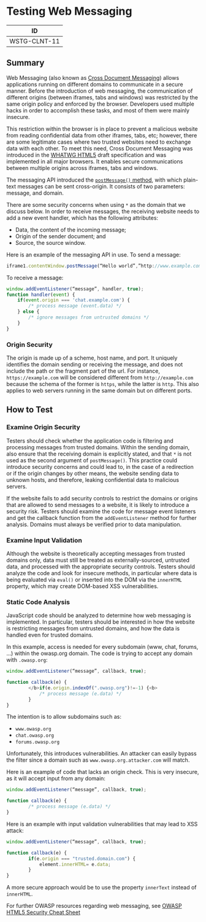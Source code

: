 # Testing Web Messaging

|ID          |
|------------|
|WSTG-CLNT-11|

## Summary

Web Messaging (also known as [Cross Document Messaging](https://html.spec.whatwg.org/multipage/web-messaging.html#web-messaging)) allows applications running on different domains to communicate in a secure manner. Before the introduction of web messaging, the communication of different origins (between iframes, tabs and windows) was restricted by the same origin policy and enforced by the browser. Developers used multiple hacks in order to accomplish these tasks, and most of them were mainly insecure.

This restriction within the browser is in place to prevent a malicious website from reading confidential data from other iframes, tabs, etc; however, there are some legitimate cases where two trusted websites need to exchange data with each other. To meet this need, Cross Document Messaging was introduced in the [WHATWG HTML5](https://html.spec.whatwg.org/multipage/) draft specification and was implemented in all major browsers. It enables secure communications between multiple origins across iframes, tabs and windows.

The messaging API introduced the [`postMessage()` method](https://developer.mozilla.org/en-US/docs/Web/API/Window/postMessage), with which plain-text messages can be sent cross-origin. It consists of two parameters: message, and domain.

There are some security concerns when using `*` as the domain that we discuss below. In order to receive messages, the receiving website needs to add a new event handler, which has the following attributes:

- Data, the content of the incoming message;
- Origin of the sender document; and
- Source, the source window.

Here is an example of the messaging API in use. To send a message:

```js
iframe1.contentWindow.postMessage(“Hello world”,”http://www.example.com”);
```

To receive a message:

```js
window.addEventListener(“message”, handler, true);
function handler(event) {
    if(event.origin === 'chat.example.com') {
        /* process message (event.data) */
    } else {
        /* ignore messages from untrusted domains */
    }
}
```

### Origin Security

The origin is made up of a scheme, host name, and port. It uniquely identifies the domain sending or receiving the message, and does not include the path or the fragment part of the url. For instance, `https://example.com` will be considered different from `http://example.com` because the schema of the former is `https`, while the latter is `http`. This also applies to web servers running in the same domain but on different ports.

## How to Test

### Examine Origin Security

Testers should check whether the application code is filtering and processing messages from trusted domains. Within the sending domain, also ensure that the receiving domain is explicitly stated, and that `*` is not used as the second argument of `postMessage()`. This practice could introduce security concerns and could lead to, in the case of a redirection or if the origin changes by other means, the website sending data to unknown hosts, and therefore, leaking confidential data to malicious servers.

If the website fails to add security controls to restrict the domains or origins that are allowed to send messages to a website, it is likely to introduce a security risk. Testers should examine the code for message event listeners and get the callback function from the `addEventListener` method for further analysis. Domains must always be verified prior to data manipulation.

### Examine Input Validation

Although the website is theoretically accepting messages from trusted domains only, data must still be treated as externally-sourced, untrusted data, and processed with the appropriate security controls. Testers should analyze the code and look for insecure methods, in particular where data is being evaluated via `eval()` or inserted into the DOM via the `innerHTML` property, which may create DOM-based XSS vulnerabilities.

### Static Code Analysis

JavaScript code should be analyzed to determine how web messaging is implemented. In particular, testers should be interested in how the website is restricting messages from untrusted domains, and how the data is handled even for trusted domains.

In this example, access is needed for every subdomain (www, chat, forums, ...) within the owasp.org domain. The code is trying to accept any domain with `.owasp.org`:

```js
window.addEventListener(“message”, callback, true);

function callback(e) {
        </b>if(e.origin.indexOf(".owasp.org")!=-1) {<b>
            /* process message (e.data) */
        }
}
```

The intention is to allow subdomains such as:

- `www.owasp.org`
- `chat.owasp.org`
- `forums.owasp.org`

Unfortunately, this introduces vulnerabilities. An attacker can easily bypass the filter since a domain such as `www.owasp.org.attacker.com` will match.

Here is an example of code that lacks an origin check. This is very insecure, as it will accept input from any domain:

```js
window.addEventListener(“message”, callback, true);

function callback(e) {
        /* process message (e.data) */
}
```

Here is an example with input validation vulnerabilities that may lead to XSS attack:

```js
window.addEventListener(“message”, callback, true);

function callback(e) {
        if(e.origin === "trusted.domain.com") {
            element.innerHTML= e.data;
        }
}
```

A more secure approach would be to use the property `innerText` instead of `innerHTML`.

For further OWASP resources regarding web messaging, see [OWASP HTML5 Security Cheat Sheet](https://cheatsheetseries.owasp.org/cheatsheets/HTML5_Security_Cheat_Sheet.html)

